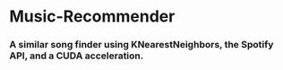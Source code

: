 # Music-Recommender
### A similar song finder using KNearestNeighbors, the Spotify API, and a CUDA acceleration.